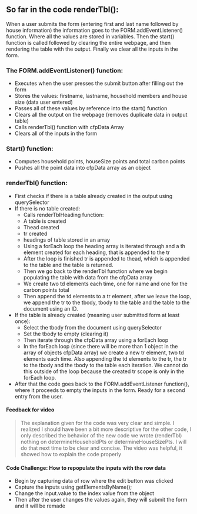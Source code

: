 ## So far in the code renderTbl():
When a user submits the form (entering first and last name followed by house information) the information goes to the FORM.addEventListener() function. 
Where all the values are stored in variables. Then the start() function is called
followed by clearing the entire webpage, and then rendering the table with the output. Finally we clear all the inputs in the form. 

### The FORM.addEventListener() function:
- Executes when the user presses the submit button after filling out the form
- Stores the values: firstname, lastname, household members and house size (data user entered)
- Passes all of these values by reference into the start() function
- Clears all the output on the webpage (removes duplicate data in output table)
- Calls renderTbl() function with cfpData Array
- Clears all of the inputs in the form

### Start() function:
- Computes household points, houseSize points and total carbon points
- Pushes all the point data into cfpData array as an object

### renderTbl() function:
- First checks if there is a table already created in the output using querySelector
- If there is no table created:
    - Calls renderTblHeading function:
    - A table is created
    - Thead created
    - tr created
    - headings of table stored in an array
    - Using a forEach loop the heading array is iterated through and a th element created for each heading, that is appended to the tr
    - After the loop is finished tr is appended to thead, which is appended to the table and the table is returned. 
    - Then we go back to the renderTbl function where we begin populating the table with data from the cfpData array
    - We create two td elements each time, one for name and one for the carbon points total
    - Then append the td elements to a tr element, after we leave the loop, we append the tr to the tbody, tbody to the table and the table to the document using an ID.
- If the table is already created (meaning user submitted form at least once):
    - Select the tbody from the document using querySelector
    - Set the tbody to empty (clearing it)
    - Then iterate through the cfpData array using a forEach loop
    - In the forEach loop (since there will be more than 1 object in the array of objects cfpData array) we create a new tr element, two td elements each time. Also appending the td elements to the tr, the tr to the tbody and the tbody to the table each iteration. We cannot do this outside of the loop because the created tr scope is only in the forEach loop. 
- After that the code goes back to the FORM.addEventListener function(), where it proceeds to empty the inputs in the form. Ready for a second entry from the user.


#### Feedback for video
> The explanation given for the code was very clear and simple. 
> I realized I should have been a bit more descriptive for the other code, I only described the behavior of the new code we wrote (renderTbl) nothing on determineHouseholdPts or determineHouseSizePts. I will do that next time to be clear and concise. 
> The video was helpful, it showed how to explain the code properly

####  Code Challenge: How to repopulate the inputs with the row data
- Begin by capturing data of row where the edit button was clicked
- Capture the inputs using getElementsByName();
- Change the input.value to the index value from the object
- Then after the user changes the values again, they will submit the form and it will be remade
